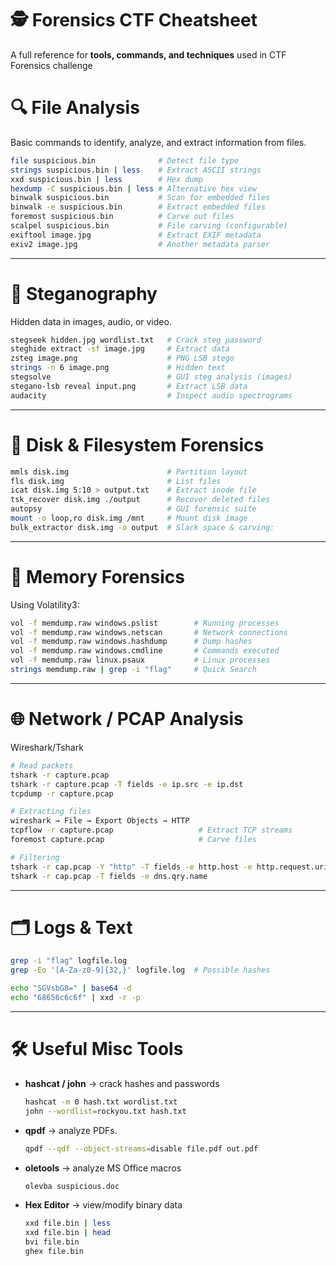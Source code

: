 # 🕵️ Forensics CTF Cheatsheet

A full reference for **tools, commands, and techniques** used in CTF Forensics challenge


# 🔍 File Analysis

Basic commands to identify, analyze, and extract information from files.

```bash
file suspicious.bin              # Detect file type
strings suspicious.bin | less    # Extract ASCII strings
xxd suspicious.bin | less        # Hex dump
hexdump -C suspicious.bin | less # Alternative hex view
binwalk suspicious.bin           # Scan for embedded files
binwalk -e suspicious.bin        # Extract embedded files
foremost suspicious.bin          # Carve out files
scalpel suspicious.bin           # File carving (configurable)
exiftool image.jpg               # Extract EXIF metadata
exiv2 image.jpg                  # Another metadata parser
```

---

# 🎨 Steganography

Hidden data in images, audio, or video.

```bash
stegseek hidden.jpg wordlist.txt   # Crack steg password
steghide extract -sf image.jpg     # Extract data
zsteg image.png                    # PNG LSB stego
strings -n 6 image.png             # Hidden text
stegsolve                          # GUI steg analysis (images)
stegano-lsb reveal input.png       # Extract LSB data
audacity                           # Inspect audio spectrograms
```

---

#  💾 Disk & Filesystem Forensics

```bash
mmls disk.img                      # Partition layout
fls disk.img                       # List files
icat disk.img 5:10 > output.txt    # Extract inode file
tsk_recover disk.img ./output      # Recover deleted files
autopsy                            # GUI forensic suite
mount -o loop,ro disk.img /mnt     # Mount disk image
bulk_extractor disk.img -o output  # Slack space & carving:
```

---

# 🧠 Memory Forensics

Using Volatility3:

```bash
vol -f memdump.raw windows.pslist        # Running processes
vol -f memdump.raw windows.netscan       # Network connections
vol -f memdump.raw windows.hashdump      # Dump hashes
vol -f memdump.raw windows.cmdline       # Commands executed
vol -f memdump.raw linux.psaux           # Linux processes
strings memdump.raw | grep -i "flag"     # Quick Search

```

---

# 🌐 Network / PCAP Analysis

Wireshark/Tshark

```bash
# Read packets
tshark -r capture.pcap                    
tshark -r capture.pcap -T fields -e ip.src -e ip.dst
tcpdump -r capture.pcap

# Extracting files
wireshark → File → Export Objects → HTTP  
tcpflow -r capture.pcap                   # Extract TCP streams
foremost capture.pcap                     # Carve files

# Filtering
tshark -r cap.pcap -Y "http" -T fields -e http.host -e http.request.uri
tshark -r cap.pcap -T fields -e dns.qry.name
```
---

# 🗂️ Logs & Text

```bash
grep -i "flag" logfile.log
grep -Eo '[A-Za-z0-9]{32,}' logfile.log  # Possible hashes

echo "SGVsbG8=" | base64 -d
echo "68656c6c6f" | xxd -r -p
```

---

# 🛠️ Useful Misc Tools

- **hashcat / john** → crack hashes and passwords  
  ```bash
  hashcat -m 0 hash.txt wordlist.txt
  john --wordlist=rockyou.txt hash.txt
  ```
- **qpdf** → analyze PDFs.
  ```bash
  qpdf --qdf --object-streams=disable file.pdf out.pdf
  ```
- **oletools** → analyze MS Office macros
  ```bash
  olevba suspicious.doc
  ```
- **Hex Editor** → view/modify binary data
  ```bash
  xxd file.bin | less
  xxd file.bin | head
  bvi file.bin
  ghex file.bin
  ```







